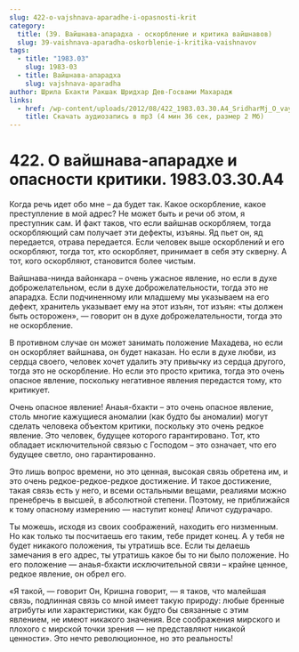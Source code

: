 ```yaml
---
slug: 422-o-vajshnava-aparadhe-i-opasnosti-krit
category:
  title: (39. Вайшнава-апарадха - оскорбление и критика вайшнавов)
  slug: 39-vaishnava-aparadha-oskorblenie-i-kritika-vaishnavov
tags:
  - title: "1983.03"
    slug: 1983-03
  - title: Вайшнава-апарадха
    slug: vajshnava-aparadha
author: Шрила Бхакти Ракшак Шридхар Дев-Госвами Махарадж
links:
  - href: /wp-content/uploads/2012/08/422_1983.03.30.A4_SridharMj_O_vayshnava_aparadhe_i_opasnosti_kritiki.mp3
    title: Скачать аудиозапись в mp3 (4 мин 36 сек, размер 2 Мб)
---
```


# 422. О вайшнава-апарадхе и опасности критики. 1983.03.30.A4

Когда речь идет обо мне – да будет так. Какое оскорбление, какое преступление в мой адрес? Не может быть и речи об этом, я преступник сам. И факт таков, что если вайшнав оскорбляем, тогда оскорбляющий сам получает эти дефекты, изъяны. Яд пьет он, яд передается, отрава передается. Если человек выше оскорблений и его оскорбляют, тогда тот, кто оскорбляет, принимает в себя эту скверну. А тот, кого оскорбляют, становится более чистым.

Вайшнава-нинда вайонкара – очень ужасное явление, но если в духе доброжелательном, если в духе доброжелательности, тогда это не апарадха. Если подчиненному или младшему мы указываем на его дефект, хранитель указывает ему на этот изъян, тот изъян: «ты должен быть осторожен», — говорит он в духе доброжелательности, тогда это не оскорбление.

В противном случае он может занимать положение Махадева, но если он оскорбляет вайшнава, он будет наказан. Но если в духе любви, из сердца своего, человек хочет удалить эту привычку из сердца другого, тогда это не оскорбление. Но если это просто критика, тогда это очень опасное явление, поскольку негативное явления передастся тому, кто критикует.

Очень опасное явление! Анаья-бхакти – это очень опасное явление, столь многие кажущиеся аномалии (как будто бы аномалии) могут сделать человека объектом критики, поскольку это очень редкое явление. Это человек, будущее которого гарантировано. Тот, кто обладает исключительной связью с Господом – это означает, что его будущее светло, оно гарантированно.

Это лишь вопрос времени, но это ценная, высокая связь обретена им, и это очень редкое-редкое-редкое достижение. И такое достижение, такая связь есть у него, и всеми остальными вещами, реалиями можно пренебречь в высшей, в абсолютной степени. Поэтому, не приближайся к тому опасному измерению — наступит конец! Апичот судурачаро.

Ты можешь, исходя из своих соображений, находить его низменным. Но как только ты посчитаешь его таким, тебе придет конец. А у тебя не будет никакого положения, ты утратишь все. Если ты делаешь замечания в его адрес, ты утратишь какое бы то ни было положение. Но его положение — анаья-бхакти исключительной связи – крайне ценное, редкое явление, он обрел его.

«Я такой, — говорит Он, Кришна говорит, — я таков, что малейшая связь, подлинная связь со мной имеет такую природу: любые бренные атрибуты или характеристики, как будто бы связанные с этим явлением, не имеют никакого значения. Все соображения мирского и плохого с мирской точки зрения — не представляют никакой ценности». Это нечто революционное, но это реальность!

